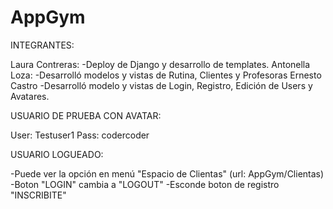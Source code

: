 # AppGym

INTEGRANTES:

Laura Contreras:
    -Deploy de Django y desarrollo de templates.
Antonella Loza:
    -Desarrolló modelos y vistas de Rutina, Clientes y Profesoras
Ernesto Castro
    -Desarrolló modelo y vistas de Login, Registro, Edición de Users y Avatares.


USUARIO DE PRUEBA CON AVATAR:

User: Testuser1
Pass: codercoder

USUARIO LOGUEADO:

-Puede ver la opción en menú "Espacio de Clientas" (url: AppGym/Clientas)
-Boton "LOGIN" cambia a "LOGOUT"
-Esconde boton de registro "INSCRIBITE"
